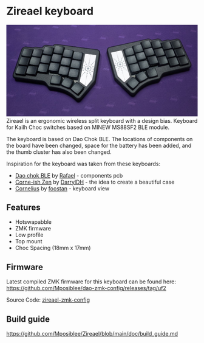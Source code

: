 # Zireael keyboard

![Dao Shield](photos/1.jpg)
Zireael is an ergonomic wireless split keyboard with a design bias. Keyboard for Kailh Choc switches based on MINEW MS88SF2 BLE module.

The keyboard is based on Dao Chok BLE. The locations of components on the board have been changed, space for the battery has been added, and the thumb cluster has also been changed.

Inspiration for the keyboard was taken from these keyboards:
- [Dao chok BLE](https://github.com/yumagulovrn/dao-choc-ble) by [Rafael](https://github.com/yumagulovrn) - components pcb
- [Corne-ish Zen](https://lowprokb.ca/products/corne-ish-zen) by [DarrylDH](https://github.com/LOWPROKB) - the idea to create a beautiful case
- [Cornelius](https://geekhack.org/index.php?topic=109741.0) by [foostan](https://github.com/foostan) - keyboard view

## Features

- Hotswapabble
- ZMK firmware
- Low profile
- Top mount
- Choc Spacing (18mm x 17mm)

## Firmware

Latest compiled ZMK firmware for this keyboard can be found here: https://github.com/Mposiblee/dao-zmk-config/releases/tag/uf2

Source Code: [zireael-zmk-config](https://github.com/Mposiblee/zireael-zmk-config)


## Build guide

https://github.com/Mposiblee/Zireael/blob/main/doc/build_guide.md
